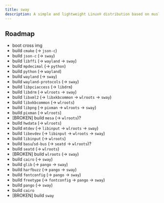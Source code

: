 ```yaml
---
title: sway
description: A simple and lightweight Linux® distribution based on musl libc and toybox
---
```


## Roadmap
- boot cross img
- build `cmake` (-> `json-c`)
- build `json-c` (-> `sway`)
- build `libffi` (-> `wayland` -> `sway`)
- build `mpdecimal` (-> `python`)
- build `python` (-> `wayland`)
- build `wayland` (-> `sway`)
- build `wayland-protocols` (-> `sway`)
- build `libpciaccess` (-> `libdrm`)
- build `libdrm` (-> `wlroots` -> `sway`)
- build `libxml2` (-> `libxkbcommon` -> `wlroots` -> `sway`)
- build `libxkbcommon` (-> `wlroots`)
- build `libpng` (-> `pixman` -> `wlroots` -> `sway`)
- build `pixman` (-> `wlroots`)
- [BROKEN] build `mesa` (-> `wlroots`)?
- build `hwdata` (-> `wlroots`)
- build `mtdev` (-> `libinput` -> `wlroots` -> `sway`)
- build `libevdev` (-> `libinput` -> `wlroots` -> `sway`)
- build `libinput` (-> `wlroots`)
- build `basu`/`sd-bus` (-> `seatd` -> `wlroots`)?
- build `seatd` (-> `wlroots`)
- [BROKEN] build `wlroots` (-> `sway`)
- build `cairo` (-> `sway`)
- build `glib` (-> `pango` -> `sway`)
- build `harfbuzz` (-> `pango` -> `sway`)
- build `fontconfig` (-> `pango` -> `sway`)
- build `freetype` (-> `fontconfig` -> `pango` -> `sway`)
- build `pango` (-> `sway`)
- build `cairo`
- [BROKEN] build `sway`
